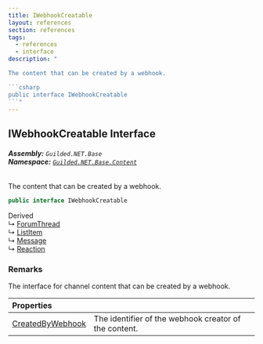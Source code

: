 ```yaml
---
title: IWebhookCreatable
layout: references
section: references
tags:
  - references
  - interface
description: "

The content that can be created by a webhook.

```csharp
public interface IWebhookCreatable
```"
---
```


## IWebhookCreatable Interface
###### **Assembly:** `Guilded.NET.Base`<br/>**Namespace:** [`Guilded.NET.Base.Content`](Guilded.NET.Base.Content 'Guilded.NET.Base.Content')

The content that can be created by a webhook.

```csharp
public interface IWebhookCreatable
```

Derived  
&#8627; [ForumThread](ForumThread 'Guilded.NET.Base.Content.ForumThread')  
&#8627; [ListItem](ListItem 'Guilded.NET.Base.Content.ListItem')  
&#8627; [Message](Message 'Guilded.NET.Base.Content.Message')  
&#8627; [Reaction](Reaction 'Guilded.NET.Base.Content.Reaction')

### Remarks
  
The interface for channel content that can be created by a webhook.

| Properties | |
| :--- | :--- |
| [CreatedByWebhook](IWebhookCreatable.CreatedByWebhook 'Guilded.NET.Base.Content.IWebhookCreatable.CreatedByWebhook') | The identifier of the webhook creator of the content. |
